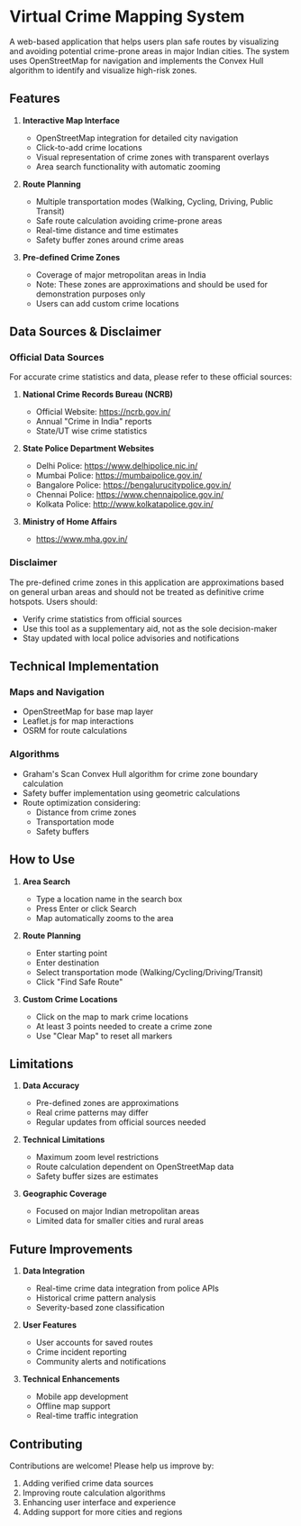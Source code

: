 # Virtual Crime Mapping System

A web-based application that helps users plan safe routes by visualizing and avoiding potential crime-prone areas in major Indian cities. The system uses OpenStreetMap for navigation and implements the Convex Hull algorithm to identify and visualize high-risk zones.

## Features

1. **Interactive Map Interface**
   - OpenStreetMap integration for detailed city navigation
   - Click-to-add crime locations
   - Visual representation of crime zones with transparent overlays
   - Area search functionality with automatic zooming

2. **Route Planning**
   - Multiple transportation modes (Walking, Cycling, Driving, Public Transit)
   - Safe route calculation avoiding crime-prone areas
   - Real-time distance and time estimates
   - Safety buffer zones around crime areas

3. **Pre-defined Crime Zones**
   - Coverage of major metropolitan areas in India
   - Note: These zones are approximations and should be used for demonstration purposes only
   - Users can add custom crime locations

## Data Sources & Disclaimer

### Official Data Sources
For accurate crime statistics and data, please refer to these official sources:

1. **National Crime Records Bureau (NCRB)**
   - Official Website: https://ncrb.gov.in/
   - Annual "Crime in India" reports
   - State/UT wise crime statistics

2. **State Police Department Websites**
   - Delhi Police: https://www.delhipolice.nic.in/
   - Mumbai Police: https://mumbaipolice.gov.in/
   - Bangalore Police: https://bengalurucitypolice.gov.in/
   - Chennai Police: https://www.chennaipolice.gov.in/
   - Kolkata Police: http://www.kolkatapolice.gov.in/

3. **Ministry of Home Affairs**
   - https://www.mha.gov.in/

### Disclaimer
The pre-defined crime zones in this application are approximations based on general urban areas and should not be treated as definitive crime hotspots. Users should:
- Verify crime statistics from official sources
- Use this tool as a supplementary aid, not as the sole decision-maker
- Stay updated with local police advisories and notifications

## Technical Implementation

### Maps and Navigation
- OpenStreetMap for base map layer
- Leaflet.js for map interactions
- OSRM for route calculations

### Algorithms
- Graham's Scan Convex Hull algorithm for crime zone boundary calculation
- Safety buffer implementation using geometric calculations
- Route optimization considering:
  - Distance from crime zones
  - Transportation mode
  - Safety buffers

## How to Use

1. **Area Search**
   - Type a location name in the search box
   - Press Enter or click Search
   - Map automatically zooms to the area

2. **Route Planning**
   - Enter starting point
   - Enter destination
   - Select transportation mode (Walking/Cycling/Driving/Transit)
   - Click "Find Safe Route"

3. **Custom Crime Locations**
   - Click on the map to mark crime locations
   - At least 3 points needed to create a crime zone
   - Use "Clear Map" to reset all markers

## Limitations

1. **Data Accuracy**
   - Pre-defined zones are approximations
   - Real crime patterns may differ
   - Regular updates from official sources needed

2. **Technical Limitations**
   - Maximum zoom level restrictions
   - Route calculation dependent on OpenStreetMap data
   - Safety buffer sizes are estimates

3. **Geographic Coverage**
   - Focused on major Indian metropolitan areas
   - Limited data for smaller cities and rural areas

## Future Improvements

1. **Data Integration**
   - Real-time crime data integration from police APIs
   - Historical crime pattern analysis
   - Severity-based zone classification

2. **User Features**
   - User accounts for saved routes
   - Crime incident reporting
   - Community alerts and notifications

3. **Technical Enhancements**
   - Mobile app development
   - Offline map support
   - Real-time traffic integration

## Contributing

Contributions are welcome! Please help us improve by:
1. Adding verified crime data sources
2. Improving route calculation algorithms
3. Enhancing user interface and experience
4. Adding support for more cities and regions
